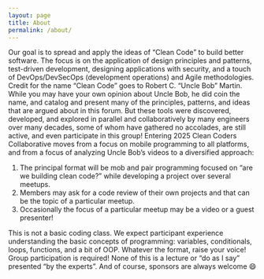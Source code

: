 ```yaml
---
layout: page
title: About
permalink: /about/
---
```


Our goal is to spread and apply the ideas of “Clean Code” to build better software.
The focus is on the application of design principles and patterns, test-driven development,
designing applications with security, and a touch of DevOps/DevSecOps (development operations)
and Agile methodologies.
Credit for the name “Clean Code” goes to Robert C. “Uncle Bob” Martin.
While you may have your own opinion about Uncle Bob, he did coin the name, and catalog and present many of the principles,
patterns, and ideas that are argued about in this forum.
But these tools were discovered, developed, and explored in parallel and collaboratively by many engineers over many decades,
some of whom have gathered no accolades, are still active, and even participate in this group!
Entering 2025 Clean Coders Collaborative moves from a focus on mobile programming to all platforms,
and from a focus of analyzing Uncle Bob’s videos to a diversified approach: 

1.	The principal format will be mob and pair programming focused on “are we building clean code?” while developing a project over several meetups.
2.	Members may ask for a code review of their own projects and that can be the topic of a particular meetup.
3.	Occasionally the focus of a particular meetup may be a video or a guest presenter!

This is not a basic coding class. We expect participant experience understanding the basic concepts of programming: variables, conditionals, loops, functions, and a bit of OOP.
Whatever the format, raise your voice! Group participation is required!  None of this is a lecture or “do as I say” presented “by the experts”. And of course, sponsors are always welcome :smile: